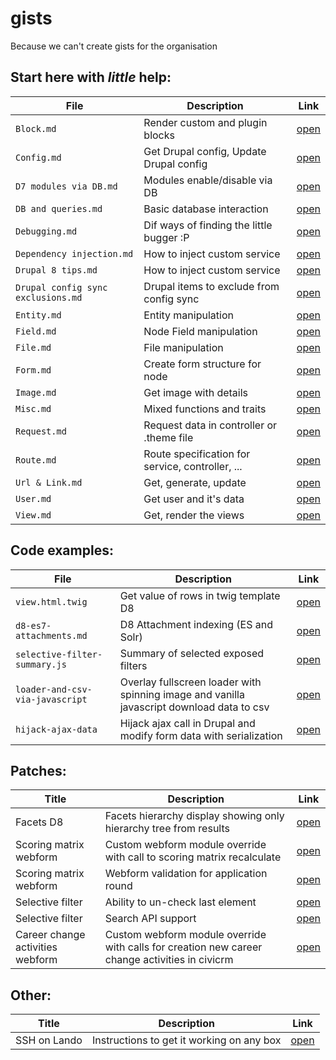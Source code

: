 # gists
Because we can't create gists for the organisation

## Start here with *little* help:
| File | Description | Link |
| --- | --- | --- |
| `Block.md` | Render custom and plugin blocks | [open](https://github.com/MantaRayMedia/gists/blob/master/Block.md) |
| `Config.md` | Get Drupal config, Update Drupal config | [open](https://github.com/MantaRayMedia/gists/blob/master/Config.md) |
| `D7 modules via DB.md` | Modules enable/disable via DB | [open](https://github.com/MantaRayMedia/gists/blob/master/D7%20modules%20via%20DB.md) |
| `DB and queries.md` | Basic database interaction | [open](https://github.com/MantaRayMedia/gists/blob/master/DB%20and%20queries.md) |
| `Debugging.md` | Dif ways of finding the little bugger :P | [open](https://github.com/MantaRayMedia/gists/blob/master/Debugging.md) |
| `Dependency injection.md` | How to inject custom service | [open](https://github.com/MantaRayMedia/gists/blob/master/Dependency%20injection.md) |
| `Drupal 8 tips.md` | How to inject custom service | [open](https://github.com/MantaRayMedia/gists/blob/master/Drupal%208%20tips.md) |
| `Drupal config sync exclusions.md` | Drupal items to exclude from config sync | [open](https://github.com/MantaRayMedia/gists/blob/master/Drupal%20config%20sync%20exclusions.md) |
| `Entity.md` | Entity manipulation | [open](https://github.com/MantaRayMedia/gists/blob/master/Entity.md) |
| `Field.md` | Node Field manipulation | [open](https://github.com/MantaRayMedia/gists/blob/master/Field.md) |
| `File.md` | File manipulation | [open](https://github.com/MantaRayMedia/gists/blob/master/File.md) |
| `Form.md` | Create form structure for node | [open](https://github.com/MantaRayMedia/gists/blob/master/Form.md) |
| `Image.md` | Get image with details | [open](https://github.com/MantaRayMedia/gists/blob/master/Image.md) |
| `Misc.md` | Mixed functions and traits | [open](https://github.com/MantaRayMedia/gists/blob/master/Misc.md) |
| `Request.md` | Request data in controller or .theme file | [open](https://github.com/MantaRayMedia/gists/blob/master/Request.md) |
| `Route.md` | Route specification for service, controller, ... | [open](https://github.com/MantaRayMedia/gists/blob/master/Route.md) |
| `Url & Link.md` | Get, generate, update | [open](https://github.com/MantaRayMedia/gists/blob/master/Url%20%26%20Link.md) |
| `User.md` | Get user and it's data | [open](https://github.com/MantaRayMedia/gists/blob/master/User.md) |
| `View.md` | Get, render the views | [open](https://github.com/MantaRayMedia/gists/blob/master/View.md) |


## Code examples:
| File | Description | Link |
| --- | --- | --- |
| `view.html.twig` | Get value of rows in twig template D8 | [open](https://github.com/MantaRayMedia/gists/blob/master/Code/view.html.twig) |
| `d8-es7-attachments.md` | D8 Attachment indexing (ES and Solr) | [open](https://github.com/MantaRayMedia/gists/blob/master/Code/d8-es7-attachments.md) |
| `selective-filter-summary.js` | Summary of selected exposed filters | [open](https://github.com/MantaRayMedia/gists/blob/master/Code/selective-filter-summary.js) |
| `loader-and-csv-via-javascript` | Overlay fullscreen loader with spinning image and vanilla javascript download data to csv | [open](https://github.com/MantaRayMedia/gists/blob/master/Code/loader-and-csv-via-javascript/index.html) |
| `hijack-ajax-data` | Hijack ajax call in Drupal and modify form data with serialization | [open](https://github.com/MantaRayMedia/gists/blob/master/Code/hijack-ajax-data.js) |

## Patches:
| Title | Description | Link |
| --- | --- | --- |
| Facets D8 | Facets hierarchy display showing only hierarchy tree from results | [open](https://github.com/MantaRayMedia/gists/blob/master/Patches/d8_facets_hierarchy_query_results_build_from_results.patch) |
| Scoring matrix webform | Custom webform module override with call to scoring matrix recalculate | [open](https://github.com/MantaRayMedia/gists/blob/master/Patches/webform_call_custom_for_matrix_calculate.patch) |
| Scoring matrix webform | Webform validation for application round | [open](https://github.com/MantaRayMedia/gists/blob/master/Patches/webform_validation-application-round.patch) |
| Selective filter | Ability to un-check last element | [open](https://github.com/MantaRayMedia/gists/blob/master/Patches/views_module_fix_for_selective_filter_uncheck_last.patch) |
| Selective filter | Search API support | [open](https://github.com/MantaRayMedia/gists/blob/master/Patches/views_selective_filters-search_api.patch) |
| Career change activities webform | Custom webform module override with calls for creation new career change activities in civicrm  | [open](https://github.com/MantaRayMedia/gists/blob/master/Patches/create_career_change_activity_in_civicrm_on_field_change.patch) |

## Other:
| Title | Description | Link |
| --- | --- | --- |
| SSH on Lando  | Instructions to get it working on any box | [open](https://github.com/MantaRayMedia/gists/blob/master/Other/lando-ssh.md) |
